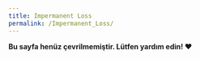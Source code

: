 ```yaml
---
title: Impermanent Loss
permalink: /Impermanent_Loss/
---
```


**Bu sayfa henüz çevrilmemiştir. Lütfen yardım edin! ❤**
